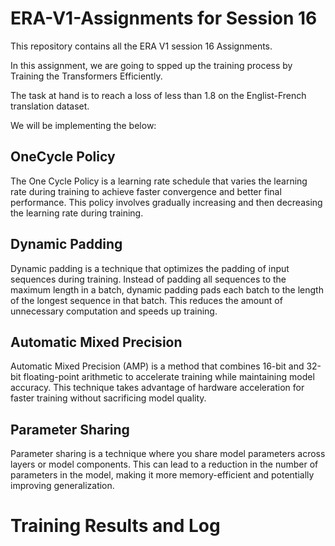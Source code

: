 # ERA-V1-Assignments for Session 16
This repository contains all the ERA V1 session 16 Assignments.

In this assignment, we are going to spped up the training process by Training the Transformers Efficiently.

The task at hand is to reach a loss of less than 1.8 on the Englist-French translation dataset.

We will be implementing the below:

## OneCycle Policy
The One Cycle Policy is a learning rate schedule that varies the learning rate during training to achieve faster convergence and better final performance. This policy involves gradually increasing and then decreasing the learning rate during training.


## Dynamic Padding
Dynamic padding is a technique that optimizes the padding of input sequences during training. Instead of padding all sequences to the maximum length in a batch, dynamic padding pads each batch to the length of the longest sequence in that batch. This reduces the amount of unnecessary computation and speeds up training.


## Automatic Mixed Precision
Automatic Mixed Precision (AMP) is a method that combines 16-bit and 32-bit floating-point arithmetic to accelerate training while maintaining model accuracy. This technique takes advantage of hardware acceleration for faster training without sacrificing model quality.


## Parameter Sharing
Parameter sharing is a technique where you share model parameters across layers or model components. This can lead to a reduction in the number of parameters in the model, making it more memory-efficient and potentially improving generalization.

# Training Results and Log




